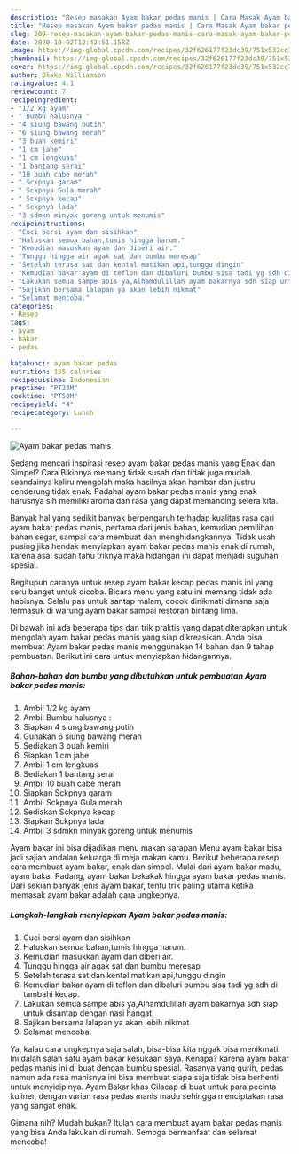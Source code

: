 ```yaml
---
description: "Resep masakan Ayam bakar pedas manis | Cara Masak Ayam bakar pedas manis Yang Paling Enak"
title: "Resep masakan Ayam bakar pedas manis | Cara Masak Ayam bakar pedas manis Yang Paling Enak"
slug: 209-resep-masakan-ayam-bakar-pedas-manis-cara-masak-ayam-bakar-pedas-manis-yang-paling-enak
date: 2020-10-02T12:42:51.158Z
image: https://img-global.cpcdn.com/recipes/32f626177f23dc39/751x532cq70/ayam-bakar-pedas-manis-foto-resep-utama.jpg
thumbnail: https://img-global.cpcdn.com/recipes/32f626177f23dc39/751x532cq70/ayam-bakar-pedas-manis-foto-resep-utama.jpg
cover: https://img-global.cpcdn.com/recipes/32f626177f23dc39/751x532cq70/ayam-bakar-pedas-manis-foto-resep-utama.jpg
author: Blake Williamson
ratingvalue: 4.1
reviewcount: 7
recipeingredient:
- "1/2 kg ayam"
- " Bumbu halusnya "
- "4 siung bawang putih"
- "6 siung bawang merah"
- "3 buah kemiri"
- "1 cm jahe"
- "1 cm lengkuas"
- "1 bantang serai"
- "10 buah cabe merah"
- " Sckpnya garam"
- " Sckpnya Gula merah"
- " Sckpnya kecap"
- " Sckpnya lada"
- "3 sdmkn minyak goreng untuk menumis"
recipeinstructions:
- "Cuci bersi ayam dan sisihkan"
- "Haluskan semua bahan,tumis hingga harum."
- "Kemudian masukkan ayam dan diberi air."
- "Tunggu hingga air agak sat dan bumbu meresap"
- "Setelah terasa sat dan kental matikan api,tunggu dingin"
- "Kemudian bakar ayam di teflon dan dibaluri bumbu sisa tadi yg sdh di tambahi kecap."
- "Lakukan semua sampe abis ya,Alhamdulillah ayam bakarnya sdh siap untuk disantap dengan nasi hangat."
- "Sajikan bersama lalapan ya akan lebih nikmat"
- "Selamat mencoba."
categories:
- Resep
tags:
- ayam
- bakar
- pedas

katakunci: ayam bakar pedas 
nutrition: 155 calories
recipecuisine: Indonesian
preptime: "PT23M"
cooktime: "PT50M"
recipeyield: "4"
recipecategory: Lunch

---
```



![Ayam bakar pedas manis](https://img-global.cpcdn.com/recipes/32f626177f23dc39/751x532cq70/ayam-bakar-pedas-manis-foto-resep-utama.jpg)

Sedang mencari inspirasi resep ayam bakar pedas manis yang Enak dan Simpel? Cara Bikinnya memang tidak susah dan tidak juga mudah. seandainya keliru mengolah maka hasilnya akan hambar dan justru cenderung tidak enak. Padahal ayam bakar pedas manis yang enak harusnya sih memiliki aroma dan rasa yang dapat memancing selera kita.

Banyak hal yang sedikit banyak berpengaruh terhadap kualitas rasa dari ayam bakar pedas manis, pertama dari jenis bahan, kemudian pemilihan bahan segar, sampai cara membuat dan menghidangkannya. Tidak usah pusing jika hendak menyiapkan ayam bakar pedas manis enak di rumah, karena asal sudah tahu triknya maka hidangan ini dapat menjadi suguhan spesial.

Begitupun caranya untuk resep ayam bakar kecap pedas manis ini yang seru banget untuk dicoba. Bicara menu yang satu ini memang tidak ada habisnya. Selalu pas untuk santap malam, cocok dinikmati dimana saja termasuk di warung ayam bakar sampai restoran bintang lima.


Di bawah ini ada beberapa tips dan trik praktis yang dapat diterapkan untuk mengolah ayam bakar pedas manis yang siap dikreasikan. Anda bisa membuat Ayam bakar pedas manis menggunakan 14 bahan dan 9 tahap pembuatan. Berikut ini cara untuk menyiapkan hidangannya.

<!--inarticleads1-->

##### Bahan-bahan dan bumbu yang dibutuhkan untuk pembuatan Ayam bakar pedas manis:

1. Ambil 1/2 kg ayam
1. Ambil  Bumbu halusnya :
1. Siapkan 4 siung bawang putih
1. Gunakan 6 siung bawang merah
1. Sediakan 3 buah kemiri
1. Siapkan 1 cm jahe
1. Ambil 1 cm lengkuas
1. Sediakan 1 bantang serai
1. Ambil 10 buah cabe merah
1. Siapkan  Sckpnya garam
1. Ambil  Sckpnya Gula merah
1. Sediakan  Sckpnya kecap
1. Siapkan  Sckpnya lada
1. Ambil 3 sdmkn minyak goreng untuk menumis


Ayam bakar ini bisa dijadikan menu makan sarapan Menu ayam bakar bisa jadi sajian andalan keluarga di meja makan kamu. Berikut beberapa resep cara membuat ayam bakar, enak dan simpel. Mulai dari ayam bakar madu, ayam bakar Padang, ayam bakar bekakak hingga ayam bakar pedas manis. Dari sekian banyak jenis ayam bakar, tentu trik paling utama ketika memasak ayam bakar adalah cara ungkepnya. 

<!--inarticleads2-->

##### Langkah-langkah menyiapkan Ayam bakar pedas manis:

1. Cuci bersi ayam dan sisihkan
1. Haluskan semua bahan,tumis hingga harum.
1. Kemudian masukkan ayam dan diberi air.
1. Tunggu hingga air agak sat dan bumbu meresap
1. Setelah terasa sat dan kental matikan api,tunggu dingin
1. Kemudian bakar ayam di teflon dan dibaluri bumbu sisa tadi yg sdh di tambahi kecap.
1. Lakukan semua sampe abis ya,Alhamdulillah ayam bakarnya sdh siap untuk disantap dengan nasi hangat.
1. Sajikan bersama lalapan ya akan lebih nikmat
1. Selamat mencoba.


Ya, kalau cara ungkepnya saja salah, bisa-bisa kita nggak bisa menikmati. Ini dalah salah satu ayam bakar kesukaan saya. Kenapa? karena ayam bakar pedas manis ini di buat dengan bumbu spesial. Rasanya yang gurih, pedas namun ada rasa manisnya ini bisa membuat siapa saja tidak bisa berhenti untuk menyicipinya. Ayam Bakar khas Cilacap di buat untuk para pecinta kuliner, dengan varian rasa pedas manis madu sehingga menciptakan rasa yang sangat enak. 

Gimana nih? Mudah bukan? Itulah cara membuat ayam bakar pedas manis yang bisa Anda lakukan di rumah. Semoga bermanfaat dan selamat mencoba!
